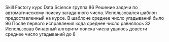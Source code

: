 
Skill Factory курс Data Science группа 86
Решение задачи по автоматическому поиску загаданного числа.
Использовался шаблон предоставленный на курсе. В шаблоне среднее число угадываний было 96
После первого исправления кода среднее число равнялось 32
Использовав бинарный алгоритм поиска числа удалось довести среднее число угадываний до 8
